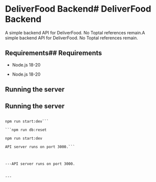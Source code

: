 # DeliverFood Backend# DeliverFood Backend

A simple backend API for DeliverFood. No Toptal references remain.A simple backend API for DeliverFood. No Toptal references remain.

## Requirements## Requirements

- Node.js 18-20

- Node.js 18-20

## Running the server

## Running the server

````

npm run start:dev```

```npm run db:reset

npm run start:dev

API server runs on port 3000.```



---API server runs on port 3000.


---
````
